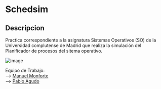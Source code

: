 # Schedsim

## Descripcion
Practica correspondiente a la asignatura Sistemas Operativos (SO) de la Universidad complutense de Madrid que realiza la simulación del Planificador de procesos del sitema operativo.

![image](https://github.com/manumonforte/Schedsim/issues/1#issue-363161164)

Equipo de Trabajo:<br />
  --> [Manuel Monforte](https://github.com/manumonforte)<br />
  --> [Pablo Agudo](https://github.com/pibloo94)<br />

